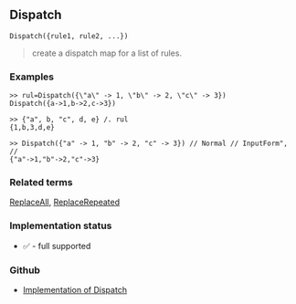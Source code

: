 ## Dispatch

```
Dispatch({rule1, rule2, ...})
```

> create a dispatch map for a list of rules.
  
 
### Examples

```
>> rul=Dispatch({\"a\" -> 1, \"b\" -> 2, \"c\" -> 3})
Dispatch({a->1,b->2,c->3})

>> {"a", b, "c", d, e} /. rul
{1,b,3,d,e}
        
>> Dispatch({"a" -> 1, "b" -> 2, "c" -> 3}) // Normal // InputForm", //
{"a"->1,"b"->2,"c"->3}
```

### Related terms 
[ReplaceAll](ReplaceAll.md), [ReplaceRepeated](ReplaceRepeated.md)






### Implementation status

* &#x2705; - full supported

### Github

* [Implementation of Dispatch](https://github.com/axkr/symja_android_library/blob/master/symja_android_library/matheclipse-core/src/main/java/org/matheclipse/core/builtin/ListFunctions.java#L2425) 
